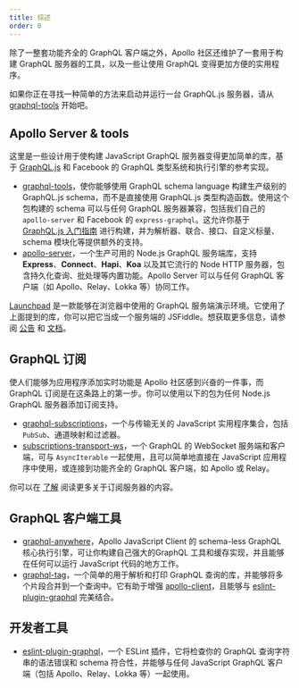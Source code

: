 ```yaml
---
title: 综述
order: 0
---
```


除了一整套功能齐全的 GraphQL 客户端之外，Apollo 社区还维护了一套用于构建 GraphQL 服务器的工具，以及一些让使用 GraphQL 变得更加方便的实用程序。

如果你正在寻找一种简单的方法来启动并运行一台 GraphQL.js 服务器，请从 [graphql-tools](/tools/graphql-tools/) 开始吧。

## Apollo Server & tools

这里是一些设计用于使构建 JavaScript GraphQL 服务器变得更加简单的库，基于 [GraphQL.js](https://github.com/graphql/graphql-js) 和 Facebook 的 GraphQL 类型系统和执行引擎的参考实现。

- [graphql-tools](/tools/graphql-tools)，使你能够使用 GraphQL schema language 构建生产级别的 GraphQL.js schema，而不是直接使用 GraphQL.js 类型构造函数。使用这个包构建的 schema 可以与任何 GraphQL 服务器兼容，包括我们自己的 `apollo-server` 和 Facebook 的 `express-graphql`。这允许你基于 [GraphQL.js 入门指南](http://graphql.cn/graphql-js/) 进行构建，并为解析器、联合、接口、自定义标量、schema 模块化等提供额外的支持。
- [apollo-server](/tools/apollo-server)，一个生产可用的 Node.js GraphQL 服务端库，支持 **Express**、**Connect**、**Hapi**、**Koa** 以及其它流行的 Node HTTP 服务器，包含持久化查询、批处理等内置功能。Apollo Server 可以与任何 GraphQL 客户端（如 Apollo、Relay、Lokka 等）协同工作。

[Launchpad](https://launchpad.graphql.com/new) 是一款能够在浏览器中使用的 GraphQL 服务端演示环境。它使用了上面提到的库，你可以把它当成一个服务端的 JSFiddle。想获取更多信息，请参阅 [公告](https://dev-blog.apollodata.com/introducing-launchpad-the-graphql-server-demo-platform-cc4e7481fcba) 和 [文档](https://github.com/apollographql/launchpad/blob/master/docs.md)。

## GraphQL 订阅

使人们能够为应用程序添加实时功能是 Apollo 社区感到兴奋的一件事，而 GraphQL 订阅是在这条路上的第一步。你可以使用以下的包为任何 Node.js GraphQL 服务器添加订阅支持。

- [graphql-subscriptions](https://github.com/apollostack/graphql-subscriptions)，一个与传输无关的 JavaScript 实用程序集合，包括 `PubSub`、通道映射和过滤器。
- [subscriptions-transport-ws](https://github.com/apollostack/subscriptions-transport-ws)，一个 GraphQL 的 WebSocket 服务端和客户端，可与 `AsyncIterable` 一起使用，且可以简单地直接在 JavaScript 应用程序中使用，或连接到功能齐全的 GraphQL 客户端，如 Apollo 或 Relay。

你可以在 [了解](/tools/graphql-subscriptions/) 阅读更多关于订阅服务器的内容。

## GraphQL 客户端工具

- [graphql-anywhere](https://github.com/apollostack/graphql-anywhere)，Apollo JavaScript Client 的 schema-less GraphQL 核心执行引擎，可让你构建自己强大的GraphQL 工具和缓存实现，并且能够在任何可以运行 JavaScript 代码的地方工作。
- [graphql-tag](https://github.com/apollostack/graphql-tag)，一个简单的用于解析和打印 GraphQL 查询的库，并能够将多个片段合并到一个查询中。它有助于增强 [apollo-client](https://github.com/apollostack/apollo-client)，且能够与 [eslint-plugin-graphql](https://github.com/apollostack/eslint-plugin-graphql) 完美结合。

## 开发者工具

- [eslint-plugin-graphql](https://github.com/apollostack/eslint-plugin-graphql)，一个 ESLint 插件，它将检查你的 GraphQL 查询字符串的语法错误和 schema 符合性，并能够与任何 JavaScript GraphQL 客户端（包括 Apollo、Relay、Lokka 等）一起使用。
